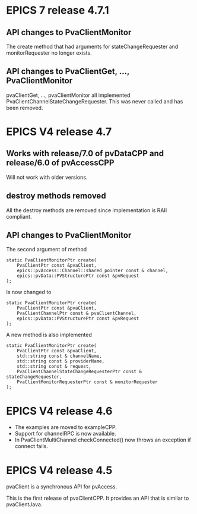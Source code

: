 EPICS 7 release 4.7.1
=====================

API changes to PvaClientMonitor
-------------------------------

The create method that had arguments for stateChangeRequester and monitorRequester no longer exists.

API changes to PvaClientGet, ..., PvaClientMonitor
--------------------------------------------------

pvaClientGet, ..., pvaClientMonitor all implemented PvaClientChannelStateChangeRequester.
This was never called and has been removed.


EPICS V4 release 4.7
====================

Works with release/7.0 of pvDataCPP and release/6.0 of pvAccessCPP
------------------------------------------------------------------

Will not work with older versions.

destroy methods removed
-----------------------

All the destroy methods are removed since implementation is RAII compliant.

API changes to PvaClientMonitor
-------------------------------

The second argument of method

    static PvaClientMonitorPtr create(
        PvaClientPtr const &pvaClient,
        epics::pvAccess::Channel::shared_pointer const & channel,
        epics::pvData::PVStructurePtr const &pvRequest
    );

Is now changed to

    static PvaClientMonitorPtr create(
        PvaClientPtr const &pvaClient,
        PvaClientChannelPtr const & pvaClientChannel,
        epics::pvData::PVStructurePtr const &pvRequest
    );

A new method is also implemented

    static PvaClientMonitorPtr create(
        PvaClientPtr const &pvaClient,
        std::string const & channelName,
        std::string const & providerName,
        std::string const & request,
        PvaClientChannelStateChangeRequesterPtr const & stateChangeRequester,
        PvaClientMonitorRequesterPtr const & monitorRequester
    );


EPICS V4 release 4.6
====================

* The examples are moved to exampleCPP.
* Support for channelRPC is now available.
* In PvaClientMultiChannel checkConnected() now throws an exception if connect fails.



EPICS V4 release 4.5
====================


pvaClient is a synchronous API for pvAccess.


This is the first release of pvaClientCPP.
It provides an API that is similar to pvaClientJava.

